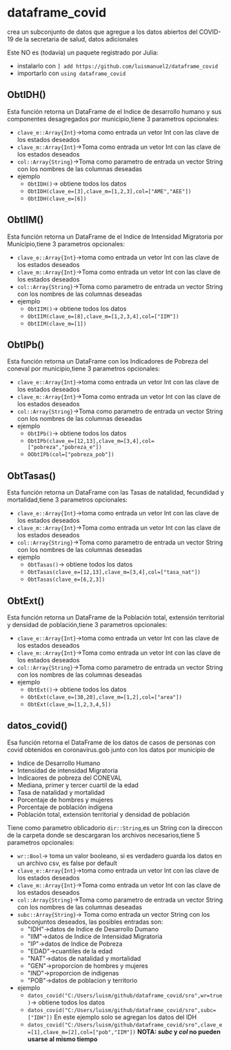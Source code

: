 # dataframe_covid
crea un subconjunto de datos que agregue a los datos abiertos del COVID-19 de la secretaria de salud, datos adicionales

Este NO es (todavía) un paquete registrado por Julia:
* instalarlo con `] add https://github.com/luismanuel2/dataframe_covid`
* importarlo con `using dataframe_covid`

## ObtIDH()
Esta función retorna un DataFrame de el Indice de desarrollo humano y sus componentes desagregados por municipio,tiene 3 parametros opcionales:
* `clave_e::Array{Int}`->toma como entrada un vetor Int con las clave de los estados deseados
* `clave_m::Array{Int}`->Toma como entrada un vetor Int con las clave de los estados deseados
* `col::Array{String}`->Toma como parametro de entrada un vector String con los nombres de las columnas deseadas  
* ejemplo
   * `ObtIDH()`-> obtiene todos los datos
   * `ObtIDH(clave_e=[3],clave_m=[1,2,3],col=["AME","AEE"])`
   * `ObtIDH(clave_e=[6])`


## ObtIIM()
 Esta función retorna un DataFrame de el Indice de Intensidad Migratoria por Municipio,tiene 3 parametros opcionales:
 * `clave_e::Array{Int}`->toma como entrada un vetor Int con las clave de los estados deseados
 * `clave_m::Array{Int}`->Toma como entrada un vetor Int con las clave de los estados deseados
 * `col::Array{String}`->Toma como parametro de entrada un vector String con los nombres de las columnas deseadas  
 * ejemplo
   * `ObtIIM()`-> obtiene todos los datos
   * `ObtIIM(clave_e=[8],clave_m=[1,2,3,4],col=["IIM"])`
   * `ObtIIM(clave_m=[1])`

## ObtIPb()
Esta función retorna un DataFrame con los Indicadores de Pobreza del coneval por municipio,tiene 3 parametros opcionales:
* `clave_e::Array{Int}`->toma como entrada un vetor Int con las clave de los estados deseados
* `clave_m::Array{Int}`->Toma como entrada un vetor Int con las clave de los estados deseados
* `col::Array{String}`->Toma como parametro de entrada un vector String con los nombres de las columnas deseadas  
* ejemplo
   * `ObtIPb()`-> obtiene todos los datos
   * `ObtIPb(clave_e=[12,13],clave_m=[3,4],col=["pobreza","pobreza_e"])`
   * `OObtIPb(col=["pobreza_pob"])`

## ObtTasas()
Esta función retorna un DataFrame con las Tasas de natalidad, fecundidad y mortalidad,tiene 3 parametros opcionales:
* `clave_e::Array{Int}`->toma como entrada un vetor Int con las clave de los estados deseados
* `clave_m::Array{Int}`->Toma como entrada un vetor Int con las clave de los estados deseados
* `col::Array{String}`->Toma como parametro de entrada un vector String con los nombres de las columnas deseadas  
* ejemplo
   * `ObtTasas()`-> obtiene todos los datos
   * `ObtTasas(clave_e=[12,13],clave_m=[3,4],col=["tasa_nat"])`
   * `ObtTasas(clave_e=[6,2,3])`

## ObtExt()
Esta función retorna un DataFrame de la Población total, extensión territorial y densidad de población,tiene 3 parametros opcionales:
* `clave_e::Array{Int}`->toma como entrada un vetor Int con las clave de los estados deseados
* `clave_m::Array{Int}`->Toma como entrada un vetor Int con las clave de los estados deseados
* `col::Array{String}`->Toma como parametro de entrada un vector String con los nombres de las columnas deseadas  
* ejemplo
   * `ObtExt()`-> obtiene todos los datos
   * `ObtExt(clave_e=[30,20],clave_m=[1,2],col=["area"])`
   * `ObtExt(clave_m=[1,2,3,4,5])`

## datos_covid()
Esa función retorna el DataFrame de los datos de casos de personas con covid obtenidos en coronavirus.gob junto con los datos por municipio  de
* Indice de Desarrollo Humano
* Intensidad de intensidad Migratoria
* Indicaores de pobreza del CONEVAL
* Mediana, primer y tercer cuartil de la edad
* Tasa de natalidad y mortalidad
* Porcentaje de hombres y mujeres
* Porcentaje de población indígena
* Población total, extensión territorial y densidad de población

Tiene como parametro oblicadorio `dir::String`,es un String con la direccon de la carpeta donde se descargaran los archivos necesarios,tiene 5 parametros opcionales:
* `wr::Bool`-> toma un valor booleano, si es verdadero guarda los datos en un archivo csv, es false por default
* `clave_e::Array{Int}`->toma como entrada un vetor Int con las clave de los estados deseados
* `clave_m::Array{Int}`->Toma como entrada un vetor Int con las clave de los estados deseados
* `col::Array{String}`->Toma como parametro de entrada un vector String con los nombres de las columnas deseadas
* `subc::Array{String}`-> Toma como entrada un vector String con los subconjuntos deseados, las posibles entradas son:
   * "IDH"->datos de Indice de Desarrollo Dumano
   * "IIM"->datos de Indice de Intensidad Migratoria
   * "IP"->datos de Indice de Pobreza
   * "EDAD"->cuantiles de la edad
   * "NAT"->datos de natalidad y mortalidad
   * "GEN"->proporcion de hombres y mujeres
   * "IND"->proporcion de indigenas
   * "POB"->datos de poblacion y territorio
* ejemplo
   * `datos_covid("C:/Users/luism/github/dataframe_covid/sro",wr=true)`-> obtiene todos los datos
   * `datos_covid("C:/Users/luism/github/dataframe_covid/sro",subc=["IDH"])`  En este ejemplo solo se agregan los datos del IDH
   * `datos_covid("C:/Users/luism/github/dataframe_covid/sro",clave_e=[1],clave_m=[2],col=["pob","IIM"])`
**NOTA: _subc_ y _col_ no pueden usarse al mismo tiempo**
